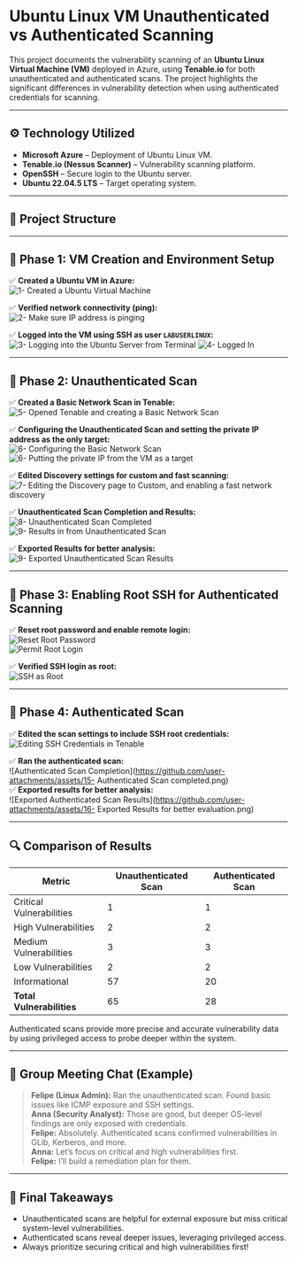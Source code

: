 # Ubuntu Linux VM Unauthenticated vs Authenticated Scanning

This project documents the vulnerability scanning of an **Ubuntu Linux Virtual Machine (VM)** deployed in Azure, using **Tenable.io** for both unauthenticated and authenticated scans. The project highlights the significant differences in vulnerability detection when using authenticated credentials for scanning.

---

## ⚙️ Technology Utilized
- **Microsoft Azure** – Deployment of Ubuntu Linux VM.
- **Tenable.io (Nessus Scanner)** – Vulnerability scanning platform.
- **OpenSSH** – Secure login to the Ubuntu server.
- **Ubuntu 22.04.5 LTS** – Target operating system.

---

## 📁 Project Structure

---

## 📝 Phase 1: VM Creation and Environment Setup
✅ **Created a Ubuntu VM in Azure:**  
![1- Created a Ubuntu Virtual Machine](https://github.com/user-attachments/assets/3db2a8c1-af82-4ec9-a2f3-230200c5e418)

✅ **Verified network connectivity (ping):**  
![2- Make sure IP address is pinging](https://github.com/user-attachments/assets/ad9252c6-5a45-4a6e-a69f-80c04f5e5626)

✅ **Logged into the VM using SSH as user `LABUSERLINUX`:**  
![3- Logging into the Ubuntu Server from Terminal](https://github.com/user-attachments/assets/9fcce176-fce0-47af-a7e1-e5d4ab17c887)
![4- Logged In](https://github.com/user-attachments/assets/e6f796a3-f11c-42f2-aadb-9737930a62b9)

---

## 📝 Phase 2: Unauthenticated Scan
✅ **Created a Basic Network Scan in Tenable:**  
![5- Opened Tenable and creating a Basic Network Scan](https://github.com/user-attachments/assets/c2ab1d71-3ffb-46a6-a7b7-0c1f349f2085)
 
✅ **Configuring the Unauthenticated Scan and setting the private IP address as the only target:**  
![6- Configuring the Basic Network Scan](https://github.com/user-attachments/assets/84470b24-d882-4bed-bf74-4c3b9fa281a6)
![6- Putting the private IP from the VM as a target](https://github.com/user-attachments/assets/fa466918-9985-4cc4-b8e2-259ff286ac69)

✅ **Edited Discovery settings for custom and fast scanning:**  
  ![7- Editing the Discovery page to Custom, and enabling a fast network discovery](https://github.com/user-attachments/assets/145c244f-fb7f-43d8-b249-410e07331cf9)

✅ **Unauthenticated Scan Completion and Results:**  
![8- Unauthenticated Scan Completed](https://github.com/user-attachments/assets/36411adc-01a3-4d49-8029-6d941d867458)
![9- Results in from Unauthenticated Scan](https://github.com/user-attachments/assets/68d8b327-5699-4baa-ad13-4ee33a5b8c0d)

✅ **Exported Results for better analysis:**
![9- Exported Unauthenticated Scan Results](https://github.com/user-attachments/assets/7649c484-bc53-43e4-8718-acdc851e86b4)

---

## 📝 Phase 3: Enabling Root SSH for Authenticated Scanning
✅ **Reset root password and enable remote login:**  
![Reset Root Password](https://github.com/user-attachments/assets/3qsEjZnNPmfobBDKSpo5Yh)  
![Permit Root Login](https://github.com/user-attachments/assets/5y3YRr9GUrvTYuvsCsHskR)  

✅ **Verified SSH login as root:**  
![SSH as Root](https://github.com/user-attachments/assets/YZgRotcbJNDC8vNacJyA35)  

---

## 📝 Phase 4: Authenticated Scan
✅ **Edited the scan settings to include SSH root credentials:**  
![Editing SSH Credentials in Tenable](https://github.com/user-attachments/assets/MMhRzZpf1W6GamcXDNuyEq)  

✅ **Ran the authenticated scan:**  
![Authenticated Scan Completion](https://github.com/user-attachments/assets/15- Authenticated Scan completed.png)  
✅ **Exported results for better analysis:**  
![Exported Authenticated Scan Results](https://github.com/user-attachments/assets/16- Exported Results for better evaluation.png)  

---

## 🔍 Comparison of Results

| Metric                       | Unauthenticated Scan | Authenticated Scan |
|------------------------------|----------------------|--------------------|
| Critical Vulnerabilities     | 1                    | 1                  |
| High Vulnerabilities         | 2                    | 2                  |
| Medium Vulnerabilities       | 3                    | 3                  |
| Low Vulnerabilities          | 2                    | 2                  |
| Informational                | 57                   | 20                 |
| **Total Vulnerabilities**    | 65                   | 28                 |

Authenticated scans provide more precise and accurate vulnerability data by using privileged access to probe deeper within the system.

---

## 💬 Group Meeting Chat (Example)
> **Felipe (Linux Admin):** Ran the unauthenticated scan. Found basic issues like ICMP exposure and SSH settings.  
> **Anna (Security Analyst):** Those are good, but deeper OS-level findings are only exposed with credentials.  
> **Felipe:** Absolutely. Authenticated scans confirmed vulnerabilities in GLib, Kerberos, and more.  
> **Anna:** Let’s focus on critical and high vulnerabilities first.  
> **Felipe:** I’ll build a remediation plan for them.

---

## 🚀 Final Takeaways
- Unauthenticated scans are helpful for external exposure but miss critical system-level vulnerabilities.  
- Authenticated scans reveal deeper issues, leveraging privileged access.  
- Always prioritize securing critical and high vulnerabilities first!
